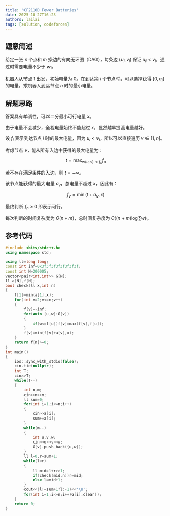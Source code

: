 ```yaml
---
title: 'CF2110D Fewer Batteries'
date: 2025-10-27T16:23
authors: lailai
tags: [solution, codeforces]
---
```


<Solution pid="CF2110D" aid="sbizdffq" />

<!-- truncate -->

## 题意简述

给定一张 $n$ 个点和 $m$ 条边的有向无环图（DAG），每条边 $(u_i,v_i)$ 保证 $u_i<v_i$，通过时需要电量不少于 $w_i$。

机器人从节点 $1$ 出发，初始电量为 $0$。在到达第 $i$ 个节点时，可以选择获得 $[0,a_i]$ 的电量。求机器人到达节点 $n$ 时的最小电量。

## 解题思路

答案具有单调性，可以二分最小可行电量 $x$。

由于电量不会减少，全程电量始终不能超过 $x$，显然越早提高电量越好。

设 $f_i$ 表示到达节点 $i$ 时的最大电量，因为 $u_i<v_i$，所以可以直接遍历 $v\in[1,n]$。

考虑节点 $v$，能从所有入边中获得的最大电量为：

$$
t=\max_{w(u,v)\le f_u}f_u
$$

若不存在满足条件的入边，则 $t=-\infty$。

该节点能获得的最大电量 $a_v$，总电量不超过 $x$，因此有：

$$
f_v=\min(t+a_v,x)
$$

最终判断 $f_n\ge 0$ 即表示可行。

每次判断的时间复杂度为 $O(n+m)$，总时间复杂度为 $O((n+m)\log\sum w)$。

## 参考代码

```cpp
#include <bits/stdc++.h>
using namespace std;

using ll=long long;
const int inf=0x3f3f3f3f3f3f3f3f;
const int N=200005;
vector<pair<int,int>> G[N];
ll a[N],f[N];
bool check(ll x,int n)
{
	f[1]=min(a[1],x);
	for(int v=2;v<=n;v++)
	{
		f[v]=-inf;
		for(auto [u,w]:G[v])
		{
			if(w<=f[u])f[v]=max(f[v],f[u]);
		}
		f[v]=min(f[v]+a[v],x);
	}
	return f[n]>=0;
}
int main()
{
	ios::sync_with_stdio(false);
	cin.tie(nullptr);
	int T;
	cin>>T;
	while(T--)
	{
		int n,m;
		cin>>n>>m;
		ll sum=0;
		for(int i=1;i<=n;i++)
		{
			cin>>a[i];
			sum+=a[i];
		}
		while(m--)
		{
			int u,v,w;
			cin>>u>>v>>w;
			G[v].push_back({u,w});
		}
		ll l=0,r=sum+1;
		while(l<r)
		{
			ll mid=l+r>>1;
			if(check(mid,n))r=mid;
			else l=mid+1;
		}
		cout<<(l!=sum+1?l:-1)<<'\n';
		for(int i=1;i<=n;i++)G[i].clear();
	}
	return 0;
}
```

